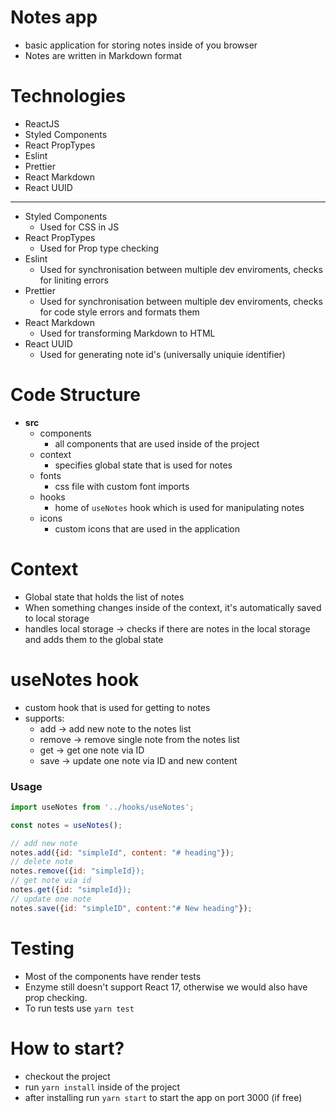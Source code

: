 # Notes app

- basic application for storing notes inside of you browser
- Notes are written in Markdown format

# Technologies

- ReactJS
- Styled Components
- React PropTypes
- Eslint
- Prettier
- React Markdown
- React UUID

---

- Styled Components
  - Used for CSS in JS
- React PropTypes
  - Used for Prop type checking
- Eslint
  - Used for synchronisation between multiple dev enviroments, checks for liniting errors
- Prettier
  - Used for synchronisation between multiple dev enviroments, checks for code style errors and formats them
- React Markdown
  - Used for transforming Markdown to HTML
- React UUID
  - Used for generating note id's (universally uniquie identifier)

# Code Structure

- **src**
  - components
    - all components that are used inside of the project
  - context
    - specifies global state that is used for notes
  - fonts
    - css file with custom font imports
  - hooks
    - home of `useNotes` hook which is used for manipulating notes
  - icons
    - custom icons that are used in the application

# Context

- Global state that holds the list of notes
- When something changes inside of the context, it's automatically saved to local storage
- handles local storage -> checks if there are notes in the local storage and adds them to the global state

# useNotes hook

- custom hook that is used for getting to notes
- supports:
  - add -> add new note to the notes list
  - remove -> remove single note from the notes list
  - get -> get one note via ID
  - save -> update one note via ID and new content

### Usage

```javascript
import useNotes from '../hooks/useNotes';

const notes = useNotes();

// add new note
notes.add({id: "simpleId", content: "# heading"});
// delete note
notes.remove({id: "simpleId});
// get note via id
notes.get({id: "simpleId});
// update one note
notes.save({id: "simpleID", content:"# New heading"});

```

# Testing

- Most of the components have render tests
- Enzyme still doesn't support React 17, otherwise we would also have prop checking.
- To run tests use `yarn test`

# How to start?

- checkout the project
- run `yarn install` inside of the project
- after installing run `yarn start` to start the app on port 3000 (if free)
